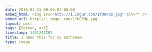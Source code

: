 ```yaml
---
date: 2016-04-21 09:00:07-05:00
embed_html: <img src="http://i.imgur.com/1fUOFdp.jpg" alt="" />
embed_url: http://i.imgur.com/1fUOFdp.jpg
layout: post
tags: [Batman, art]
timestamp: 1461247207
title: I need this for my bathroom
type: image
---
```

<img src="http://i.imgur.com/1fUOFdp.jpg" alt="" />

